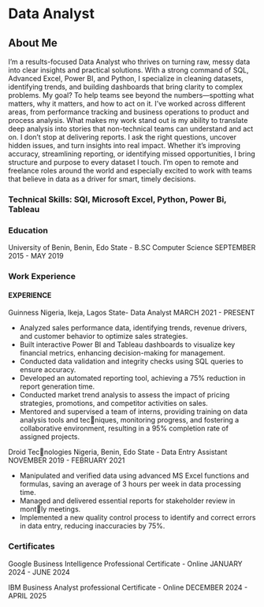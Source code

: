 # Data Analyst

## About Me
I’m a results-focused Data Analyst who thrives on turning raw, messy data into clear insights and practical solutions. With a strong command of SQL, Advanced Excel, Power BI, and Python, I specialize in cleaning datasets, identifying trends, and building dashboards that bring clarity to complex problems.
My goal? To help teams see beyond the numbers—spotting what matters, why it matters, and how to act on it. I’ve worked across different areas, from performance tracking and business operations to product and process analysis. What makes my work stand out is my ability to translate deep analysis into stories that non-technical teams can understand and act on.
I don’t stop at delivering reports. I ask the right questions, uncover hidden issues, and turn insights into real impact. Whether it’s improving accuracy, streamlining reporting, or identifying missed opportunities, I bring structure and purpose to every dataset I touch.
I’m open to remote and freelance roles around the world and especially excited to work with teams that believe in data as a driver for smart, timely decisions.

### Technical Skills: SQl, Microsoft Excel, Python, Power Bi, Tableau


### Education
University of Benin, Benin, Edo State - B.SC Computer Science SEPTEMBER 2015 - MAY 2019


### Work Experience
#### EXPERIENCE
Guinness Nigeria, Ikeja, Lagos State- Data Analyst MARCH 2021 - PRESENT
- Analyzed sales performance data, identifying trends, revenue drivers, and customer behavior to optimize sales strategies.
- Built interactive Power BI and Tableau dashboards to visualize key financial metrics, enhancing decision-making for management.
- Conducted data validation and integrity checks using SQL queries to ensure accuracy.
- Developed an automated reporting tool, achieving a 75% reduction in report generation time.
- Conducted market trend analysis to assess the impact of pricing strategies, promotions, and competitor activities on sales.
- Mentored and supervised a team of interns, providing training on data analysis tools and tec􏰀niques, monitoring progress, and fostering a collaborative environment, resulting in a 95% completion rate of assigned projects.

Droid Tec􏰀nologies Nigeria, Benin, Edo State - Data Entry Assistant
NOVEMBER 2019 - FEBRUARY 2021
- Manipulated and verified data using advanced MS Excel functions and formulas, saving an average of 3 hours per week in data processing time.
- Managed and delivered essential reports for stakeholder review in mont􏰀ly meetings.
- Implemented a new quality control process to identify and correct errors in data entry, reducing inaccuracies by 75%.


### Certificates
Google Business Intelligence Professional Certificate - Online JANUARY 2024 - JUNE 2024

IBM Business Analyst professional Certificate - Online DECEMBER 2024 - APRIL 2025

